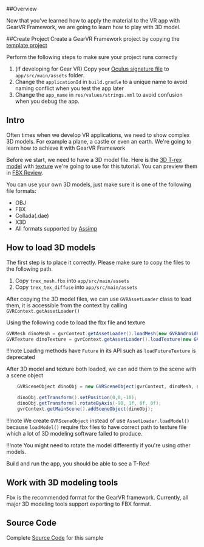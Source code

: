 ##Overview

Now that you've learned how to apply the material to the VR app with GearVR Framework, we are going to learn how to play with 3D model.

##Create Project
Create a GearVR Framework project by copying the [template project](https://github.com/gearvrf/GearVRf-Demos/tree/master/template/GVRFApplication) 

Perform the following steps to make sure your project runs correctly

1. (if developing for Gear VR) Copy your [Oculus signature file](https://developer.oculus.com/osig/) to `app/src/main/assets` folder.
1. Change the `applicationId` in `build.gradle` to a unique name to avoid naming conflict when you test the app later
1. Change the `app_name` in `res/values/strings.xml` to avoid confusion when you debug the app.

## Intro

Often times when we develop VR applications, we need to show complex 3D models. For example a plane, a castle or even an earth. We're going to learn how to achieve it with GearVR Framework

Before we start, we need to have a 3D model file. Here is the [3D T-rex model](/images/trex_mesh.fbx) with [texture](/images/trex_tex_diffuse.png) we're going to use for this tutorial. You can preview them in [FBX Review](https://www.autodesk.com/products/fbx/fbx-review). 

You can use your own 3D models, just make sure it is one of the following file formats:

* OBJ
* FBX
* Collada(.dae)
* X3D
* All formats supported by [Assimp](http://www.assimp.org/main_features_formats.html)



## How to load 3D models

The first step is to place it correctly. Please make sure to copy the files to the following path.

1. Copy `trex_mesh.fbx` into `app/src/main/assets`
1. Copy `trex_tex_diffuse` into `app/src/main/assets`

After copying the 3D model files, we can use `GVRAssetLoader` class to load them, it is accessible from the context by calling `GVRContext.getAssetLoader()`

Using the following code to load the fbx file and texture 
```java
GVRMesh dinoMesh = gvrContext.getAssetLoader().loadMesh(new GVRAndroidResource(gvrContext, "trex_mesh.fbx"));
GVRTexture dinoTexture = gvrContext.getAssetLoader().loadTexture(new GVRAndroidResource(gvrContext, "trex_tex_diffuse.png"));
```

!!!note
    Loading methods have `Future` in its API such as `loadFutureTexture` is deprecated

After 3D model and texture both loaded, we can add them to the scene with a scene object
```java
    GVRSceneObject dinoObj = new GVRSceneObject(gvrContext, dinoMesh, dinoTexture);

    dinoObj.getTransform().setPosition(0,0,-10);
    dinoObj.getTransform().rotateByAxis(-90, 1f, 0f, 0f);
    gvrContext.getMainScene().addSceneObject(dinoObj);

```

!!!note
    We create `GVRSceneObject` instead of use `AssetLoader.loadModel()` because `loadModel()` require fbx files to have correct path to texture file which a lot of 3D modeling software failed to produce.

!!!note
    You might need to rotate the model differently if you're using other models.

Build and run the app, you should be able to see a T-Rex!

## Work with 3D modeling tools
Fbx is the recommended format for the GearVR framework. Currently, all major 3D modeling tools support exporting to FBX format.


## Source Code
Complete [Source Code](https://github.com/gearvrf/GearVRf-Demos/tree/master/tutorials/tutorial_3_model_animation) for this sample
